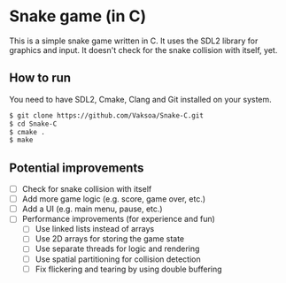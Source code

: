 # Snake game (in C)
This is a simple snake game written in C.
It uses the SDL2 library for graphics and input.
It doesn't check for the snake collision with itself, yet.

## How to run
You need to have SDL2, Cmake, Clang and Git installed on your system.
```bash
$ git clone https://github.com/Vaksoa/Snake-C.git
$ cd Snake-C
$ cmake .
$ make
```

## Potential improvements
- [ ] Check for snake collision with itself
- [ ] Add more game logic (e.g. score, game over, etc.)
- [ ] Add a UI (e.g. main menu, pause, etc.)
- [ ] Performance improvements (for experience and fun)
  - [ ] Use linked lists instead of arrays
  - [ ] Use 2D arrays for storing the game state
  - [ ] Use separate threads for logic and rendering
  - [ ] Use spatial partitioning for collision detection
  - [ ] Fix flickering and tearing by using double buffering
